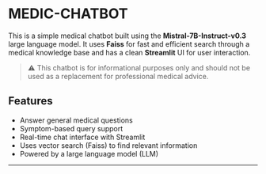 # MEDIC-CHATBOT

This is a simple medical chatbot built using the **Mistral-7B-Instruct-v0.3** large language model. It uses **Faiss** for fast and efficient search through a medical knowledge base and has a clean **Streamlit** UI for user interaction.

> ⚠️ This chatbot is for informational purposes only and should not be used as a replacement for professional medical advice.

## Features

- Answer general medical questions
- Symptom-based query support
- Real-time chat interface with Streamlit
- Uses vector search (Faiss) to find relevant information
- Powered by a large language model (LLM)

---

